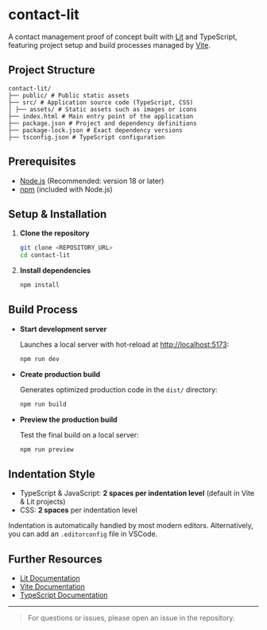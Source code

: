 # contact-lit

A contact management proof of concept built with [Lit](https://lit.dev/) and 
TypeScript, featuring project setup and build processes managed by [Vite](https://vitejs.dev/).

## Project Structure

    contact-lit/ 
    ├── public/ # Public static assets 
    ├── src/ # Application source code (TypeScript, CSS) 
    │ ├── assets/ # Static assets such as images or icons 
    ├── index.html # Main entry point of the application 
    ├── package.json # Project and dependency definitions 
    ├── package-lock.json # Exact dependency versions 
    ├── tsconfig.json # TypeScript configuration

## Prerequisites

- [Node.js](https://nodejs.org/) (Recommended: version 18 or later)
- [npm](https://www.npmjs.com/) (included with Node.js)

## Setup & Installation

1. **Clone the repository**

   ```bash
   git clone <REPOSITORY_URL>
   cd contact-lit
   ```

2. **Install dependencies**

   ```bash
   npm install
   ```

## Build Process

- **Start development server**

  Launches a local server with hot-reload at [http://localhost:5173](http://localhost:5173):

   ```bash
   npm run dev
   ```

- **Create production build**

  Generates optimized production code in the `dist/` directory:

   ```bash
   npm run build
   ```

- **Preview the production build**

  Test the final build on a local server:

   ```bash
   npm run preview
   ```

## Indentation Style

- TypeScript & JavaScript: **2 spaces per indentation level** (default in Vite & Lit projects)
- CSS: **2 spaces** per indentation level

Indentation is automatically handled by most modern editors. Alternatively, you can add an `.editorconfig` file in VSCode.

## Further Resources

- [Lit Documentation](https://lit.dev/docs/)
- [Vite Documentation](https://vitejs.dev/guide/)
- [TypeScript Documentation](https://www.typescriptlang.org/docs/)

---

> For questions or issues, please open an issue in the repository.